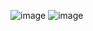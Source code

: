 ![image](https://github.com/Zeenat15/Basic-College-Website/assets/118745817/0e3acf0b-c6f0-4406-a07a-14db2a9409d3)
![image](https://github.com/Zeenat15/Basic-College-Website/assets/118745817/e064decc-6399-4c2d-ac84-9edcb2579b29)
